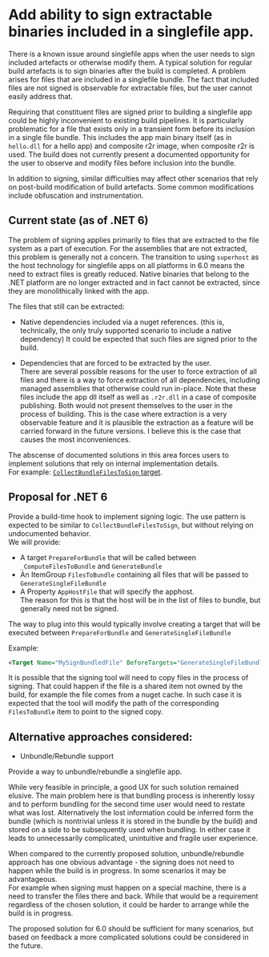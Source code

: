 # Add ability to sign extractable binaries included in a singlefile app.

There is a known issue around singlefile apps when the user needs to sign included artefacts or otherwise modify them. A typical solution for regular build artefacts is to sign binaries after the build is completed.
A problem arises for files that are included in a singlefile bundle. The fact that included files are not signed is observable for extractable files, but the user cannot easily address that.

Requiring that constituent files are signed prior to building a singlefile app could be highly inconvenient to existing build pipelines.
It is particularly problematic for a file that exists only in a transient form before its inclusion in a single file bundle. This includes the app main binary itself (as in `hello.dll` for a hello app) and composite r2r image, when composite r2r is used. The build does not currently present a documented opportunity for the user to observe and modify files before inclusion into the bundle.

In addition to signing, similar difficulties may affect other scenarios that rely on post-build modification of build artefacts. Some common modifications include obfuscation and instrumentation.

## Current state (as of .NET 6)

The problem of signing applies primarily to files that are extracted to the file system as a part of execution. For the assemblies that are not extracted, this problem is generally not a concern. 
The transition to using `superhost` as the host technology for singlefile apps on all platforms in 6.0 means the need to extract files is greatly reduced. Native binaries that belong to the .NET platform are no longer extracted and in fact cannot be extracted, since they are monolithically linked with the app. 

The files that still can be extracted:
-	Native dependencies included via a nuget references. (this is, technically, the only truly supported scenario to include a native dependency)
It could be expected that such files are signed prior to the build.

-	Dependencies that are forced to be extracted by the user.  
There are several possible reasons for the user to force extraction of all files and there is a way to force extraction of all dependencies, including managed assemblies that otherwise could run in-place.
Note that these files include the app dll itself as well as `.r2r.dll` in a case of composite publishing. Both would not present themselves to the user in the process of building.
This is the case where extraction is a very observable feature and it is plausible the extraction as a feature will be carried forward in the future versions.
I believe this is the case that causes the most inconveniences.

The abscense of documented solutions in this area forces users to implement solutions that rely on internal implementation details.  
For example: [`CollectBundleFilesToSign` target](https://github.com/dotnet/diagnostics/blob/18a8e986ddf28ee3c950b5acf00abc652d87be74/src/Tools/Directory.Build.targets).  

## Proposal for .NET 6

Provide a build-time hook to implement signing logic. The use pattern is expected to be similar to `CollectBundleFilesToSign`, but without relying on undocumented behavior.  
We will provide:
-	A target `PrepareForBundle` that will be called between `_ComputeFilesToBundle` and `GenerateBundle`
-	An ItemGroup `FilesToBundle` containing all files that will be passed to `GenerateSingleFileBundle`
-	A Property `AppHostFile` that will specify the apphost.  
The reason for this is that the host will be in the list of files to bundle, but generally need not be signed.

The way to plug into this would typically involve creating a target that will be executed between `PrepareForBundle` and `GenerateSingleFileBundle`

Example:
```XML
<Target Name="MySignBundledFile" BeforeTargets="GenerateSingleFileBundle" DependsOnTargets="PrepareForBundle">
```

It is possible that the signing tool will need to copy files in the process of signing. That could happen if the file is a shared item not owned by the build, for example the file comes from a nuget cache. In such case it is expected that the tool will modify the path of the corresponding `FilesToBundle` item to point to the signed copy.

## Alternative approaches considered:

-	Unbundle/Rebundle support

Provide a way to unbundle/rebundle a singlefile app.  

While very feasible in principle, a good UX for such solution remained elusive. 
The main problem here is that bundling process is inherently lossy and to perform bundling for the second time user would need to restate what was lost. Alternatively the lost information could be inferred form the bundle (which is nontrivial unless it is stored in the bundle by the build) and stored on a side to be subsequently used when bundling. 
In either case it leads to unnecessarily complicated, unintuitive and fragile user experience.

When compared to the currently proposed solution, unbundle/rebundle approach has one obvious advantage - the signing does not need to happen while the build is in progress. In some scenarios it may be advantageous.  
For example when signing must happen on a special machine, there is a need to transfer the files there and back. While that would be a requirement regardless of the chosen solution, it could be harder to arrange while the build is in progress.

The proposed solution for 6.0 should be sufficient for many scenarios, but based on feedback a more complicated solutions could be considered in the future.
